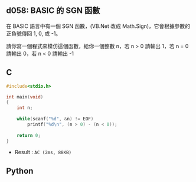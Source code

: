 ## d058: BASIC 的 SGN 函數
在 BASIC 語言中有一個 SGN 函數，(VB.Net 改成 Math.Sign)，它會根據參數的正負號傳回 1, 0, 或 -1。

請你寫一個程式來模仿這個函數，給你一個整數 n，若 n > 0 請輸出 1，若 n = 0 請輸出 0，若 n < 0 請輸出 -1

## C
```C
#include<stdio.h>

int main(void)
{
	int n;
	
	while(scanf("%d", &n) != EOF)
		printf("%d\n", (n > 0) - (n < 0));
		
	return 0;
}
```
 * Result : `AC (2ms, 88KB)`

## Python
